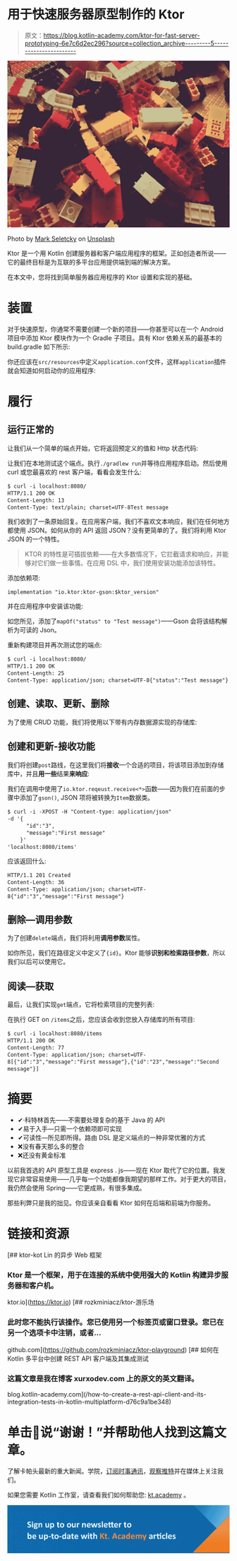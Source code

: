 # 用于快速服务器原型制作的 Ktor

> 原文：<https://blog.kotlin-academy.com/ktor-for-fast-server-prototyping-6e7c6d2ec296?source=collection_archive---------5----------------------->

![](img/31e41750a9cd4ebce70255ae9348faa9.png)

Photo by [Mark Seletcky](https://unsplash.com/@seletcky?utm_source=medium&utm_medium=referral) on [Unsplash](https://unsplash.com?utm_source=medium&utm_medium=referral)

Ktor 是一个用 Kotlin 创建服务器和客户端应用程序的框架。正如创造者所说——它的最终目标是为互联的多平台应用提供端到端的解决方案。

在本文中，您将找到简单服务器应用程序的 Ktor 设置和实现的基础。

# 装置

对于快速原型，你通常不需要创建一个新的项目——你甚至可以在一个 Android 项目中添加 Ktor 模块作为一个 Gradle 子项目。具有 Ktor 依赖关系的最基本的 build.gradle 如下所示:

你还应该在`src/resources`中定义`application.conf`文件，这样`application`插件就会知道如何启动你的应用程序:

# 履行

## 运行正常的

让我们从一个简单的端点开始，它将返回预定义的值和 Http 状态代码:

让我们在本地测试这个端点。执行`./gradlew run`并等待应用程序启动。然后使用 curl 或您最喜欢的 rest 客户端，看看会发生什么:

```
$ curl -i localhost:8080/
HTTP/1.1 200 OK
Content-Length: 13
Content-Type: text/plain; charset=UTF-8Test message
```

我们收到了一条原始回复。在应用客户端，我们不喜欢文本响应，我们在任何地方都使用 JSON。如何从你的 API 返回 JSON？没有更简单的了。我们将利用 Ktor JSON 的一个特性。

> KTOR 的特性是可插拔依赖——在大多数情况下，它拦截请求和响应，并能够对它们做一些事情。在应用 DSL 中，我们使用安装功能添加该特性。

添加依赖项:

```
implementation "io.ktor:ktor-gson:$ktor_version"
```

并在应用程序中安装该功能:

如您所见，添加了`mapOf("status" to "Test message")`——Gson 会将该结构解析为可读的 Json。

重新构建项目并再次测试您的端点:

```
$ curl -i localhost:8080/
HTTP/1.1 200 OK
Content-Length: 25
Content-Type: application/json; charset=UTF-8{"status":"Test message"}
```

## 创建、读取、更新、删除

为了使用 CRUD 功能，我们将使用以下带有内存数据源实现的存储库:

## 创建和更新-接收功能

我们将创建`post`路线，在这里我们将**接收**一个合适的项目，将该项目添加到存储库中，并且**用一些**结果**来响应**:

我们在调用中使用了`io.ktor.reqeust.receive<*>`函数——因为我们在前面的步骤中添加了`gson()`, JSON 项将被转换为`Item`数据类。

```
$ curl -i -XPOST -H "Content-type: application/json" 
-d '{
      "id":"3",
      "message":"First message"
    }'
'localhost:8080/items'
```

应该返回什么:

```
HTTP/1.1 201 Created
Content-Length: 36
Content-Type: application/json; charset=UTF-8{"id":"3","message":"First message"}
```

## 删除—调用参数

为了创建`delete`端点，我们将利用**调用参数**属性。

如你所见，我们在路径定义中定义了`{id}`。Ktor 能够**识别和检索路径参数**，所以我们以后可以使用它。

## 阅读—获取

最后，让我们实现`get`端点，它将检索项目的完整列表:

在执行 GET on `/items`之后，您应该会收到您放入存储库的所有项目:

```
$ curl -i localhost:8080/items
HTTP/1.1 200 OK
Content-Length: 77
Content-Type: application/json; charset=UTF-8[{"id":"3","message":"First message"},{"id":"23","message":"Second message"}]
```

# 摘要

*   ✔·科特林首先——不需要处理复杂的基于 Java 的 API
*   ️✔易于入手—只需一个依赖项即可实现
*   ✔可读性—所见即所得。路由 DSL 是定义端点的一种非常优雅的方式
*   ❌没有春天那么多的整合
*   ❌还没有黄金标准

以前我首选的 API 原型工具是 express . js——现在 Ktor 取代了它的位置。我发现它非常容易使用——几乎每一个功能都像我期望的那样工作。对于更大的项目，我仍然会使用 Spring——它更成熟，有很多集成。

那些利弊只是我的拙见。你应该亲自看看 Ktor 如何在后端和前端为你服务。

# 链接和资源

[](https://ktor.io) [## ktor-kot Lin 的异步 Web 框架

### Ktor 是一个框架，用于在连接的系统中使用强大的 Kotlin 构建异步服务器和客户机。

ktor.io](https://ktor.io) [](https://github.com/rozkminiacz/ktor-playground) [## rozkminiacz/ktor-游乐场

### 此时您不能执行该操作。您已使用另一个标签页或窗口登录。您已在另一个选项卡中注销，或者…

github.com](https://github.com/rozkminiacz/ktor-playground) [](/how-to-create-a-rest-api-client-and-its-integration-tests-in-kotlin-multiplatform-d76c9a1be348) [## 如何在 Kotlin 多平台中创建 REST API 客户端及其集成测试

### 这篇文章是我在博客 xurxodev.com 上的原文的英文翻译。

blog.kotlin-academy.com](/how-to-create-a-rest-api-client-and-its-integration-tests-in-kotlin-multiplatform-d76c9a1be348) 

# 单击👏说“谢谢！”并帮助他人找到这篇文章。

了解卡帕头最新的重大新闻。学院，[订阅时事通讯](https://kotlin-academy.us17.list-manage.com/subscribe?u=5d3a48e1893758cb5be5c2919&id=d2ba84960a)，[观察推特](https://twitter.com/ktdotacademy)并在媒体上关注我们。

如果您需要 Kotlin 工作室，请查看我们如何帮助您: [kt.academy](https://www.kt.academy/) 。

[![](img/3146970f03e44cb07afe660b0d43e045.png)](https://kotlin-academy.us17.list-manage.com/subscribe?u=5d3a48e1893758cb5be5c2919&id=d2ba84960a)